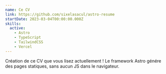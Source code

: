 ```yaml
---
name: Ce CV
link: https://github.com/sixelasacul/astro-resume
startDate: 2023-03-04T00:00:00.000Z
skills:
  active:
    - Astro
    - TypeScript
    - TailwindCSS
    - Vercel
---
```


Création de ce CV que vous lisez actuellement ! Le framework Astro génére des pages statiques, sans aucun JS dans le navigateur.
